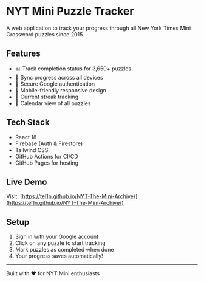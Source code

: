# NYT Mini Puzzle Tracker

A web application to track your progress through all New York Times Mini Crossword puzzles since 2015.

## Features

- 📊 Track completion status for 3,650+ puzzles
- 🔄 Sync progress across all devices
- 🔐 Secure Google authentication
- 📱 Mobile-friendly responsive design
- 🎯 Current streak tracking
- 📅 Calendar view of all puzzles

## Tech Stack

- React 18
- Firebase (Auth & Firestore)
- Tailwind CSS
- GitHub Actions for CI/CD
- GitHub Pages for hosting

## Live Demo

Visit: [https://tel1n.github.io/NYT-The-Mini-Archive/](https://tel1n.github.io/NYT-The-Mini-Archive/)

## Setup

1. Sign in with your Google account
2. Click on any puzzle to start tracking
3. Mark puzzles as completed when done
4. Your progress saves automatically!

---

Built with ❤️ for NYT Mini enthusiasts